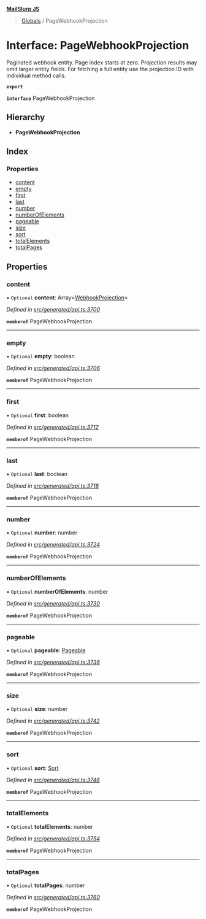 **[MailSlurp JS](../README.md)**

> [Globals](../README.md) / PageWebhookProjection

# Interface: PageWebhookProjection

Paginated webhook entity. Page index starts at zero. Projection results may omit larger entity fields. For fetching a full entity use the projection ID with individual method calls.

**`export`** 

**`interface`** PageWebhookProjection

## Hierarchy

* **PageWebhookProjection**

## Index

### Properties

* [content](pagewebhookprojection.md#content)
* [empty](pagewebhookprojection.md#empty)
* [first](pagewebhookprojection.md#first)
* [last](pagewebhookprojection.md#last)
* [number](pagewebhookprojection.md#number)
* [numberOfElements](pagewebhookprojection.md#numberofelements)
* [pageable](pagewebhookprojection.md#pageable)
* [size](pagewebhookprojection.md#size)
* [sort](pagewebhookprojection.md#sort)
* [totalElements](pagewebhookprojection.md#totalelements)
* [totalPages](pagewebhookprojection.md#totalpages)

## Properties

### content

• `Optional` **content**: Array\<[WebhookProjection](webhookprojection.md)>

*Defined in [src/generated/api.ts:3700](https://github.com/mailslurp/mailslurp-client/blob/aa918cc/src/generated/api.ts#L3700)*

**`memberof`** PageWebhookProjection

___

### empty

• `Optional` **empty**: boolean

*Defined in [src/generated/api.ts:3706](https://github.com/mailslurp/mailslurp-client/blob/aa918cc/src/generated/api.ts#L3706)*

**`memberof`** PageWebhookProjection

___

### first

• `Optional` **first**: boolean

*Defined in [src/generated/api.ts:3712](https://github.com/mailslurp/mailslurp-client/blob/aa918cc/src/generated/api.ts#L3712)*

**`memberof`** PageWebhookProjection

___

### last

• `Optional` **last**: boolean

*Defined in [src/generated/api.ts:3718](https://github.com/mailslurp/mailslurp-client/blob/aa918cc/src/generated/api.ts#L3718)*

**`memberof`** PageWebhookProjection

___

### number

• `Optional` **number**: number

*Defined in [src/generated/api.ts:3724](https://github.com/mailslurp/mailslurp-client/blob/aa918cc/src/generated/api.ts#L3724)*

**`memberof`** PageWebhookProjection

___

### numberOfElements

• `Optional` **numberOfElements**: number

*Defined in [src/generated/api.ts:3730](https://github.com/mailslurp/mailslurp-client/blob/aa918cc/src/generated/api.ts#L3730)*

**`memberof`** PageWebhookProjection

___

### pageable

• `Optional` **pageable**: [Pageable](pageable.md)

*Defined in [src/generated/api.ts:3736](https://github.com/mailslurp/mailslurp-client/blob/aa918cc/src/generated/api.ts#L3736)*

**`memberof`** PageWebhookProjection

___

### size

• `Optional` **size**: number

*Defined in [src/generated/api.ts:3742](https://github.com/mailslurp/mailslurp-client/blob/aa918cc/src/generated/api.ts#L3742)*

**`memberof`** PageWebhookProjection

___

### sort

• `Optional` **sort**: [Sort](sort.md)

*Defined in [src/generated/api.ts:3748](https://github.com/mailslurp/mailslurp-client/blob/aa918cc/src/generated/api.ts#L3748)*

**`memberof`** PageWebhookProjection

___

### totalElements

• `Optional` **totalElements**: number

*Defined in [src/generated/api.ts:3754](https://github.com/mailslurp/mailslurp-client/blob/aa918cc/src/generated/api.ts#L3754)*

**`memberof`** PageWebhookProjection

___

### totalPages

• `Optional` **totalPages**: number

*Defined in [src/generated/api.ts:3760](https://github.com/mailslurp/mailslurp-client/blob/aa918cc/src/generated/api.ts#L3760)*

**`memberof`** PageWebhookProjection
